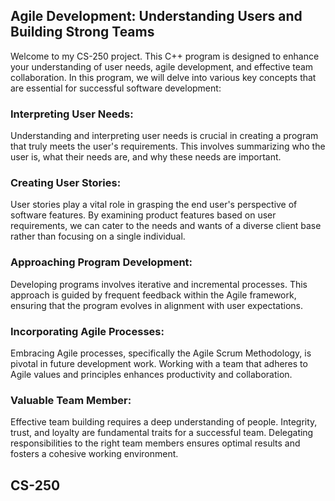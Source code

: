 ## Agile Development: Understanding Users and Building Strong Teams
Welcome to my CS-250 project. This C++ program is designed to enhance your understanding of user needs, agile development, and effective team collaboration. In this program, we will delve into various key concepts that are essential for successful software development: 

### Interpreting User Needs: 
Understanding and interpreting user needs is crucial in creating a program that truly meets the user's requirements. This involves summarizing who the user is, what their needs are, and why these needs are important.

### Creating User Stories: 
User stories play a vital role in grasping the end user's perspective of software features. By examining product features based on user requirements, we can cater to the needs and wants of a diverse client base rather than focusing on a single individual.

### Approaching Program Development: 
Developing programs involves iterative and incremental processes. This approach is guided by frequent feedback within the Agile framework, ensuring that the program evolves in alignment with user expectations.

### Incorporating Agile Processes: 
Embracing Agile processes, specifically the Agile Scrum Methodology, is pivotal in future development work. Working with a team that adheres to Agile values and principles enhances productivity and collaboration.

### Valuable Team Member: 
Effective team building requires a deep understanding of people. Integrity, trust, and loyalty are fundamental traits for a successful team. Delegating responsibilities to the right team members ensures optimal results and fosters a cohesive working environment.

## CS-250
